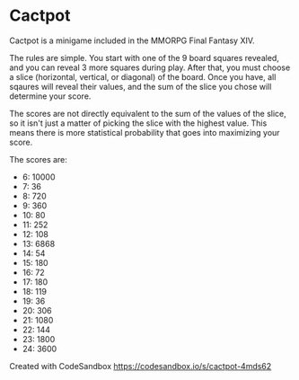 # Cactpot

Cactpot is a minigame included in the MMORPG Final Fantasy XIV.

The rules are simple. You start with one of the 9 board squares revealed, and you can reveal 3 more squares during play. After that, you must choose a slice (horizontal, vertical, or diagonal) of the board. Once you have, all sqaures will reveal their values, and the sum of the slice you chose will determine your score.

The scores are not directly equivalent to the sum of the values of the slice, so it isn't just a matter of picking the slice with the highest value. This means there is more statistical probability that goes into maximizing your score.

The scores are:
- 6: 10000
- 7: 36
- 8: 720
- 9: 360
- 10: 80
- 11: 252
- 12: 108
- 13: 6868
- 14: 54
- 15: 180
- 16: 72
- 17: 180
- 18: 119
- 19: 36
- 20: 306
- 21: 1080
- 22: 144
- 23: 1800
- 24: 3600

Created with CodeSandbox
https://codesandbox.io/s/cactpot-4mds62
